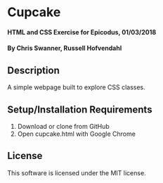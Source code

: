 # Cupcake

#### HTML and CSS Exercise for Epicodus, 01/03/2018

#### By Chris Swanner, Russell Hofvendahl

## Description

A simple webpage built to explore CSS classes.

## Setup/Installation Requirements

1. Download or clone from GitHub
2. Open cupcake.html with Google Chrome

## License

This software is licensed under the MIT license.
